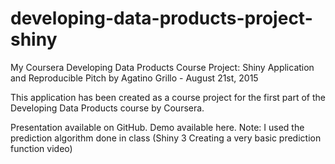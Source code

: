 # developing-data-products-project-shiny
My Coursera Developing Data Products Course Project: Shiny Application and Reproducible Pitch  by Agatino Grillo - August 21st, 2015 

This application has been created as a course project for the first part of the Developing Data Products course by Coursera.

Presentation available on GitHub.
Demo available here.
Note: I used the prediction algorithm done in class (Shiny 3 Creating a very basic prediction function video)



